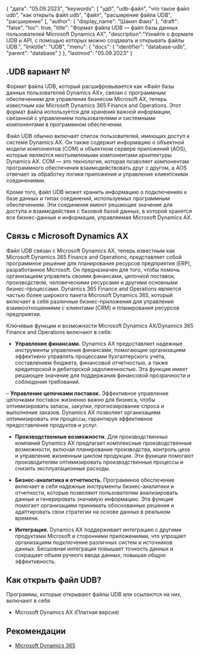 {
"дата": "05.09.2023",
  "keywords": [
"удб",
"udb-файл",
"что такое файл udb",
"как открыть файл udb",
"файл",
"расширение файла UDB",
"расширение"
],
  "author": {
"display_name": "Шакил Фаиз"
},
"draft": "false",
"toc": true,
"title": "Формат файла UDB — файл базы данных пользователей Microsoft Dynamics AX",
  "description":"Узнайте о формате UDB и API, с помощью которых можно создавать и открывать файлы UDB.",
"linktitle": "UDB",
  "menu": {
    "docs": {
      "identifier": "database-udb",
"parent": "database"
}
},
"lastmod": "05.09.2023"
}

## .UDB вариант №

Формат файла UDB, который расшифровывается как «Файл базы данных пользователей Dynamics AX», связан с программным обеспечением для управления бизнесом Microsoft AX, теперь известным как Microsoft Dynamics 365 Finance and Operations. Этот формат файла используется для хранения важной информации, связанной с управлением пользователями и системными компонентами в программном обеспечении.

Файл UDB обычно включает список пользователей, имеющих доступ к системе Dynamics AX. Он также содержит информацию о объектной модели компонентов (COM) и объектном сервере приложений (AOS), которые являются неотъемлемыми компонентами архитектуры Dynamics AX. COM — это технология, которая позволяет компонентам программного обеспечения взаимодействовать друг с другом, а AOS отвечает за обработку логики приложения и управление клиентскими соединениями.

Кроме того, файл UDB может хранить информацию о подключениях к базе данных и типах соединений, используемых программным обеспечением. Эти соединения имеют решающее значение для доступа и взаимодействия с базовой базой данных, в которой хранятся все бизнес-данные и информация, управляемая Microsoft Dynamics AX.

## Связь с Microsoft Dynamics AX

Файл UDB связан с Microsoft Dynamics AX, теперь известным как Microsoft Dynamics 365 Finance and Operations, представляет собой программное решение для планирования ресурсов предприятия (ERP), разработанное Microsoft. Он предназначен для того, чтобы помочь организациям управлять своими финансами, цепочкой поставок, производством, человеческими ресурсами и другими основными бизнес-процессами. Dynamics 365 Finance and Operations является частью более широкого пакета Microsoft Dynamics 365, который включает в себя различные бизнес-приложения для управления взаимоотношениями с клиентами (CRM) и планирования ресурсов предприятия.

Ключевые функции и возможности Microsoft Dynamics AX/Dynamics 365 Finance and Operations включают в себя:

- **Управление финансами.** Dynamics AX предоставляет надежные инструменты управления финансами, помогающие организациям эффективно управлять процессами бухгалтерского учета, составлением бюджета, финансовой отчетностью, а также кредиторской и дебиторской задолженностью. Эта функция имеет решающее значение для поддержания финансовой прозрачности и соблюдения требований.

– **Управление цепочками поставок.** Эффективное управление цепочками поставок жизненно важно для бизнеса, чтобы оптимизировать запасы, закупки, прогнозирование спроса и выполнение заказов. Dynamics AX позволяет организациям оптимизировать эти процессы, гарантируя эффективное предоставление продуктов и услуг.

- **Производственные возможности.** Для производственных компаний Dynamics AX предлагает комплексные производственные возможности, включая планирование производства, контроль цеха и управление жизненным циклом продукции. Эти функции помогают производителям оптимизировать производственные процессы и снизить эксплуатационные расходы.

- **Бизнес-аналитика и отчетность.** Программное обеспечение включает в себя надежные инструменты бизнес-аналитики и отчетности, которые позволяют пользователям анализировать данные и генерировать значимую информацию. Эта функция помогает организациям принимать обоснованные решения и адаптировать свои стратегии на основе данных в реальном времени.

- **Интеграция.** Dynamics AX поддерживает интеграцию с другими продуктами Microsoft и сторонними приложениями, что упрощает организациям подключение различных систем и источников данных. Бесшовная интеграция повышает точность данных и сокращает объем ручного ввода данных, повышая общую эффективность.

## Как открыть файл UDB?

Программы, которые открывают файлы UDB или ссылаются на них, включают в себя

- Microsoft Dynamics AX (Платная версия)

## Рекомендации
- [Microsoft Dynamics 365](https://en.wikipedia.org/wiki/Microsoft_Dynamics_365)

